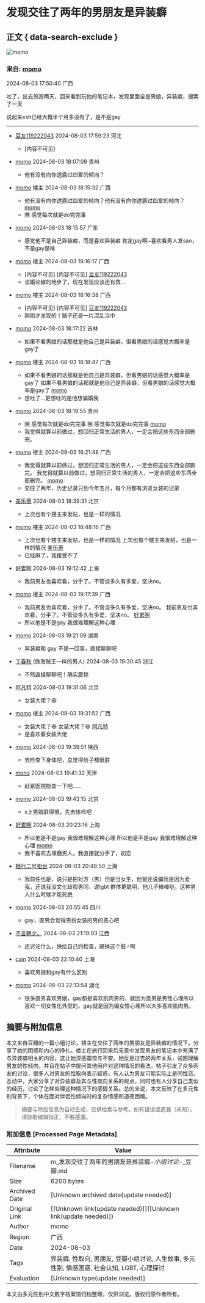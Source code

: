 # 发现交往了两年的男朋友是异装癖

## 正文 { data-search-exclude }


![momo](https://img9.doubanio.com/icon/up165638081-5.jpg)

### 来自: [momo](https://www.douban.com/people/165638081/)

2024-08-03 17:50:40 广西

吐了，出去旅游两天，回来看到玩他的笔记本，发现里面全是男娘，异装癖，搜索了一天

说起来xsh已经大概半个月多没有了，是不是gay

---

- [豆友119222043](https://www.douban.com/people/Jasonaaaa/) 2024-08-03 17:59:23 河北
  - \[内容不可见\]
  
- [momo](https://www.douban.com/people/199217125/) 2024-08-03 18:07:09 贵州
  - 他有没有向你透露过四爱的倾向？

- [momo](https://www.douban.com/people/165638081/) 楼主 2024-08-03 18:15:32 广西
  - 他有没有向你透露过四爱的倾向？他有没有向你透露过四爱的倾向？ [momo](https://www.douban.com/people/199217125/)
  - 🈚️ 感觉每次就是do完完事

- [momo](https://www.douban.com/people/167296657/) 2024-08-03 18:15:57 广东
  - 感觉他不是自己异装癖，而是喜欢异装癖 肯定gay啊~喜欢看男人发sao，不是gay是啥

- [momo](https://www.douban.com/people/165638081/) 楼主 2024-08-03 18:16:17 广西
  - \[内容不可见\] \[内容不可见\] [豆友119222043](https://www.douban.com/people/Jasonaaaa/)
  - 谈婚论嫁的地步了，现在发现应该还有救…

- [momo](https://www.douban.com/people/165638081/) 楼主 2024-08-03 18:16:38 广西
  - \[内容不可见\] \[内容不可见\] [豆友119222043](https://www.douban.com/people/Jasonaaaa/)
  - 刚刚才发现的！脑子还是一片混乱当中

- [momo](https://www.douban.com/people/141360679/) 2024-08-03 18:17:22 吉林
  - 如果不看男娘的话那就是他自己是异装癖，但看男娘的话感觉大概率是gay了

- [momo](https://www.douban.com/people/165638081/) 楼主 2024-08-03 18:18:47 广西
  - 如果不看男娘的话那就是他自己是异装癖，但看男娘的话感觉大概率是gay了 如果不看男娘的话那就是他自己是异装癖，但看男娘的话感觉大概率是gay了 [momo](https://www.douban.com/people/141360679/)
  - 想吐了…更想吐的是他想骗婚我

- [momo](https://www.douban.com/people/199217125/) 2024-08-03 18:18:55 贵州
  - 🈚️ 感觉每次就是do完完事 🈚️ 感觉每次就是do完完事 [momo](https://www.douban.com/people/165638081/)
  - 我觉得就算以前做过，想回归正常生活的男人，一定会把这些东西全部删完。

- [momo](https://www.douban.com/people/165638081/) 楼主 2024-08-03 18:21:48 广西
  - 我觉得就算以前做过，想回归正常生活的男人，一定会把这些东西全部删完。 我觉得就算以前做过，想回归正常生活的男人，一定会把这些东西全部删完。 [momo](https://www.douban.com/people/199217125/)
  - 交往了两年，历史记录只到今年五月，每个月都有浏览女装的记录

- [美乐蒂](https://www.douban.com/people/132825010/) 2024-08-03 18:39:31 北京
  - 上次也有个楼主来发帖，也是一样的情况

- [momo](https://www.douban.com/people/165638081/) 楼主 2024-08-03 18:48:16 广西
  - 上次也有个楼主来发帖，也是一样的情况 上次也有个楼主来发帖，也是一样的情况 [美乐蒂](https://www.douban.com/people/132825010/)
  - 已经麻了，我接受不了

- [好累啊](https://www.douban.com/people/146162301/) 2024-08-03 19:12:42 上海
  - 我前男友也喜欢看，分手了。不管谈多久有多爱，坚决no。

- [momo](https://www.douban.com/people/165638081/) 楼主 2024-08-03 19:17:39 广西
  - 我前男友也喜欢看，分手了。不管谈多久有多爱，坚决no。 我前男友也喜欢看，分手了。不管谈多久有多爱，坚决no。 [好累啊](https://www.douban.com/people/146162301/)
  - 所以他是不是gay 我很难理解这种心理

- [momo](https://www.douban.com/people/4913256/) 2024-08-03 19:21:09 湖南
  - 异装癖和 gay 不是一回事，直接聊聊吧

- [丁春秋](https://www.douban.com/people/52848285/) (做海贼王一样的男人) 2024-08-03 19:30:45 浙江
  - 不然直接聊聊吧！确实震惊

- [阿凡特](https://www.douban.com/people/53758372/) 2024-08-03 19:31:06 北京
  - 女装大佬？😆

- [momo](https://www.douban.com/people/165638081/) 楼主 2024-08-03 19:31:52 广西
  - 女装大佬？😆 女装大佬？😆 [阿凡特](https://www.douban.com/people/53758372/)
  - 是喜欢看女装大佬

- [momo](https://www.douban.com/people/krisyun/) 2024-08-03 19:39:51 陕西
  - 去检查下身体吧，总觉得给子都很脏

- [mono](https://www.douban.com/people/103281426/) 2024-08-03 19:41:32 天津
  - 赶紧医院检查一下吧……

- [momo](https://www.douban.com/people/145691810/) 2024-08-03 19:43:15 北京
  - x上男娘脏得很，先去体检吧

- [好累啊](https://www.douban.com/people/146162301/) 2024-08-03 20:23:16 上海
  - 所以他是不是gay 我很难理解这种心理 所以他是不是gay 我很难理解这种心理 [momo](https://www.douban.com/people/165638081/)
  - 我不喜欢去琢磨男人，我直接就分手了，初恋

- [银行二号柜台](https://www.douban.com/people/82282568/) 2024-08-03 20:48:50 上海
  - 我前任也是，说只是把对方（男）但是当女生，他爸还说骗我是因为爱我，还说我没文化歧视男同，说lgbt 群体更聪明，他儿子棒棒哒。这种男人什么时候才能死绝

- [momo](https://www.douban.com/people/166851935/) 2024-08-03 20:55:45 四川
  - gay，直男会觉得男扮女装的男的恶心吧

- [不言朝夕。](https://www.douban.com/people/142345963/) 2024-08-03 21:19:03 江西
  - 还讨论什么，快给自己约检查，踢掉这个脏♂啊

- [cain](https://www.douban.com/people/175928519/) 2024-08-03 22:10:40 上海
  - 喜欢男娘和gay有什么区别

- [momo](https://www.douban.com/people/162305753/) 2024-08-03 22:13:54 湖北
  - 很多直男喜欢男娘，gay都是喜欢肌肉男的，就因为直男是男性心理所以喜欢一切女性化外型的，gay就是因为偏女性心理所以大多喜欢肌肉男。
<!-- tcd_original_link https://m.douban.com/group/topic/309470713/ -->


## 摘要与附加信息

<!-- tcd_abstract -->
本文来自豆瓣的一篇小组讨论，楼主在交往了两年的男朋友是异装癖的情况下，分享了她的困惑和内心的挣扎。楼主在旅行回来后无意中发现男友的笔记本中充满了与异装癖相关的内容，这让她深感震惊与不安。她反思过去的两年关系，试图理解男友的性倾向，并且在帖子中提问其他用户对这种情况的看法。帖子引发了众多网友的讨论，很多人对男友的性取向表示疑惑，有人认为男友可能实际上是同性恋。互动中，大家分享了对异装癖及其与性取向关系的观点，同时也有人分享自己类似的经历，讨论了怎样处理这种情况下的感情关系。总的来说，本文反映了在多元性别背景下，个体在面对伴侣性倾向时的复杂情感和道德困境。
<!-- tcd_abstract_end -->

> 摘要与附加信息为自动生成，仅供检索与参考。如有错误或遗漏（未知），请协助编辑指正，不胜感激。

### 附加信息 [Processed Page Metadata]

| Attribute       | Value                                  |
|-----------------|----------------------------------------|
| Filename        | m_发现交往了两年的男朋友是异装癖-_小组讨论_-_豆瓣.md                             |
| Size            | 6200 bytes                           |
| Archived Date   | [Unknown archived date(update needed)]                             |
| Original Link   | [[Unknown link(update needed)]]([Unknown link(update needed)])                       |
| Author          | momo                               |
| Region          | 广西                               |
| Date            | 2024-08-03                                 |
| Tags            | 异装癖, 性取向, 男朋友, 豆瓣小组讨论, 人生故事, 多元性别, 情感困惑, 社会认知,  LGBT, 心理探讨                                 |
| Evaluation            | [Unknown type(update needed)]                                 |
<!-- tcd_table_end -->

本文由多元性别中文数字档案馆归档整理，仅供浏览。版权归原作者所有。
